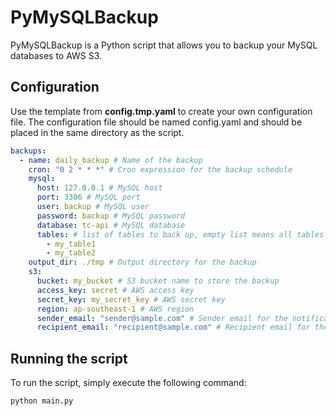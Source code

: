 # PyMySQLBackup

PyMySQLBackup is a Python script that allows you to backup your MySQL databases to AWS S3.
## Configuration
Use the template from **__config.tmp.yaml__** to create your own configuration file. The configuration file should be named config.yaml and should be placed in the same directory as the script.
```yaml
backups:
  - name: daily_backup # Name of the backup
    cron: "0 2 * * *" # Cron expression for the backup schedule
    mysql:
      host: 127.0.0.1 # MySQL host
      port: 3306 # MySQL port
      user: backup # MySQL user
      password: backup # MySQL password
      database: tc-api # MySQL database
      tables: # list of tables to back up, empty list means all tables
        - my_table1
        - my_table2
    output_dir: ./tmp # Output directory for the backup
    s3:
      bucket: my_bucket # S3 bucket name to store the backup
      access_key: secret # AWS access key
      secret_key: my_secret_key # AWS secret key
      region: ap-southeast-1 # AWS region
      sender_email: "sender@sample.com" # Sender email for the notification
      recipient_email: "recipient@sample.com" # Recipient email for the notification
```

## Running the script
To run the script, simply execute the following command:
```bash
python main.py
```
